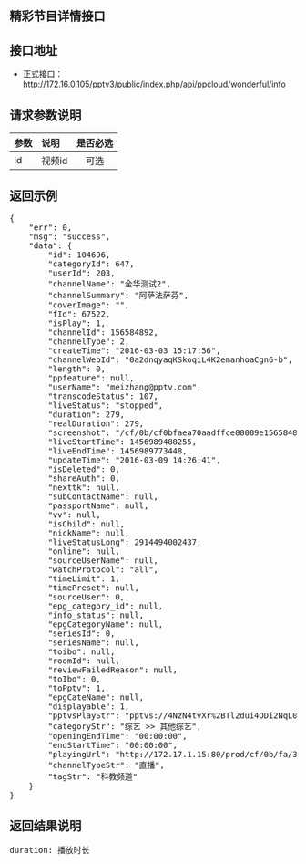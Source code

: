 精彩节目详情接口
----------

接口地址
----------
  * 正式接口：http://172.16.0.105/pptv3/public/index.php/api/ppcloud/wonderful/info

请求参数说明
----------
|  参数         |说明          |是否必选|
| ------------- |:-------------|:-----:|
| id      | 视频id |可选    |
返回示例
----------
<pre>
{
    "err": 0,
    "msg": "success",
    "data": {
        "id": 104696,
        "categoryId": 647,
        "userId": 203,
        "channelName": "金华测试2",
        "channelSummary": "阿萨法萨芬",
        "coverImage": "",
        "fId": 67522,
        "isPlay": 1,
        "channelId": 156584892,
        "channelType": 2,
        "createTime": "2016-03-03 15:17:56",
        "channelWebId": "0a2dnqyaqKSkoqiL4K2emanhoaCgn6-b",
        "length": 0,
        "ppfeature": null,
        "userName": "meizhang@pptv.com",
        "transcodeStatus": 107,
        "liveStatus": "stopped",
        "duration": 279,
        "realDuration": 279,
        "screenshot": "/cf/0b/cf0bfaea70aadffce08089e156584892/1.jpg",
        "liveStartTime": 1456989488255,
        "liveEndTime": 1456989773448,
        "updateTime": "2016-03-09 14:26:41",
        "isDeleted": 0,
        "shareAuth": 0,
        "nexttk": null,
        "subContactName": null,
        "passportName": null,
        "vv": null,
        "isChild": null,
        "nickName": null,
        "liveStatusLong": 2914494002437,
        "online": null,
        "sourceUserName": null,
        "watchProtocol": "all",
        "timeLimit": 1,
        "timePreset": null,
        "sourceUser": 0,
        "epg_category_id": null,
        "info_status": null,
        "epgCategoryName": null,
        "seriesId": 0,
        "seriesName": null,
        "toibo": null,
        "roomId": null,
        "reviewFailedReason": null,
        "toIbo": 0,
        "toPptv": 1,
        "epgCateName": null,
        "displayable": 1,
        "pptvsPlayStr": "pptvs://4NzN4tvXr%2BTl2dui4ODi2NqL09jN1%2BTK3M%2FVzbOWpaahoaqdqaI%3D",
        "categoryStr": "综艺 >> 其他综艺",
        "openingEndTime": "00:00:00",
        "endStartTime": "00:00:00",
        "playingUrl": "http://172.17.1.15:80/prod/cf/0b/fa/3d99566553a9a471bd560324ebd2371b.mp4",
        "channelTypeStr": "直播",
        "tagStr": "科教频道"
    }
}
</pre>

返回结果说明
----------
<pre>
duration: 播放时长
</pre>